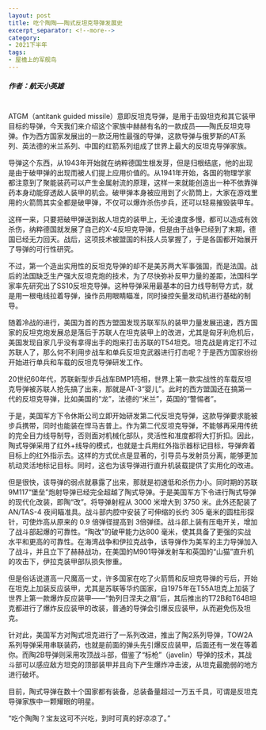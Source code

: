 ```yaml
---
layout: post
title: 吃个陶陶——陶式反坦克导弹发展史
excerpt_separator: <!--more-->
category: 
- 2021下半年
tags:
- 屋檐上的军舰鸟
---
```


##### 作者：航天小英雄

<br>ATGM（antitank guided missile）意即反坦克导弹，是用于击毁坦克和其它装甲目标的导弹，今天我们来介绍这个家族中赫赫有名的一款成员——陶氏反坦克导弹。作为西方国家发展出的一款泛用性最强的导弹，这款导弹与俄罗斯的AT系列、英法德的米兰系列、中国的红箭系列组成了世界上最大的反坦克导弹家族。

导弹这个东西，从1943年开始就在纳粹德国生根发芽，但是归根结底，他的出现是由于破甲弹的出现而被人们提上应用价值的。从1941年开始，各国的物理学家都注意到了聚能装药可以产生金属射流的原理，这样一来就能创造出一种不依靠弹药本身动能穿透敌人装甲的机会。破甲弹本身被应用到了火箭筒上，大家在游戏里用的火箭筒其实全都是破甲弹，不仅可以爆炸杀伤步兵，还可以轻易摧毁装甲车。

这样一来，只要把破甲弹送到敌人坦克的装甲上，无论速度多慢，都可以造成有效杀伤，纳粹德国就发展了自己的X-4反坦克导弹，但是由于战争已经到了末期，德国已经无力回天。战后，这项技术被盟国的科技人员掌握了，于是各国都开始展开了导弹的可行性研究。

不过，第一个造出实用性的反坦克导弹的却不是美苏两大军事强国，而是法国。战后的法国缺乏生产强大反坦克炮的技术，为了尽快弥补反甲力量的差距，法国科学家率先研究出了SS10反坦克导弹。这种导弹采用最基本的目力线导制导方式，就是用一根电线拉着导弹，操作员用眼睛瞄准，同时操控矢量发动机进行基础的制导。

随着冷战的进行，美国为首的西方盟国发现苏联军队的装甲力量发展迅速，西方国家的反坦克炮发展总是落后于苏联人在坦克装甲上的改进，尤其是匈牙利危机后，美国发现自家几乎没有拿得出手的炮来打击苏联的T54坦克。坦克战是肯定打不过苏联人了，那么何不利用步战车和单兵反坦克武器进行打击呢？于是西方国家纷纷开始进行单兵和车载的反坦克导弹研发工作。

20世纪60年代，苏联新型步兵战车BMP1亮相，世界上第一款实战性的车载反坦克导弹被苏联人抢先搞了出来，那就是AT-3“婴儿”。此时的西方盟国还在搞第一代的反坦克导弹，比如美国的“龙”，法德的“米兰”，英国的“警惕者”。

于是，美国军方下令休斯公司立即开始研发第二代反坦克导弹，这款导弹要求能被步兵携带，同时也能装在悍马吉普上。作为第二代反坦克导弹，不能够再采用传统的完全目力线导制导，否则面对机械化部队，灵活性和准度都将大打折扣。因此，陶式导弹采用了红外+线导的模式，也就是士兵用红外指示器标记目标，导弹奔着目标上的红外指示去。这样的方式优点是显著的，引导员与发射员分离，能够更加机动灵活地标记目标。同时，这也为该导弹进行直升机装载提供了实用化的改进。

但是很快，该导弹的弱点就暴露了出来，那就是初速低和杀伤力小。同时期的苏联9M117“堡垒”炮射导弹已经完全超越了陶式导弹。于是美国军方下令进行陶式导弹的现代化改装，即陶“改”。将导弹射程从 3000 米增大到 3750 米。此外还配装了 AN/TAS-4 夜间瞄准具。战斗部内腔中安装了可伸缩的长约 305 毫米的圆柱形探针，可使炸高从原来的 0.9 倍弹径提高到 3倍弹径。战斗部上装有压电开关，增加了战斗部起爆的可靠性。“陶改”的破甲能力达800 毫米，使其具备了更强的实战水平和更高的可靠性。在海湾战争和伊拉克战争，该导弹作为美军的主力导弹加入了战斗，并且立下了赫赫战功，在美国的M901导弹发射车和英国的“山猫”直升机的攻击下，伊拉克装甲部队损失惨重。

但是俗话说道高一尺魔高一丈，许多国家在吃了火箭筒和反坦克导弹的亏后，开始在坦克上加装反应装甲，尤其是苏联等华约国家，自1975年在T55A坦克上加装了世界上第一款爆炸反应装甲——“勃列日涅夫之眉”后，其后推出的T72B和T64B坦克都进行了爆炸反应装甲的改装，普通的导弹会引爆反应装甲，从而避免伤及坦克。

针对此，美国军方对陶式坦克进行了一系列改进，推出了陶2系列导弹，TOW2A系列导弹采用串联装药，也就是前面的弹头先引爆反应装甲，后面还有一发在等着你。而陶2B导弹则采用攻顶战斗部，借鉴了“标枪”（javelin）导弹的技术，其战斗部可以感应敌方坦克的顶部装甲并且向下产生爆炸冲击波，从坦克最脆弱的地方进行破坏。

目前，陶式导弹在数十个国家都有装备，总装备量超过一万五千具，可谓是反坦克导弹家族中一颗耀眼的明星。

“吃个陶陶？宝友这可不兴吃，到时可真的好凉凉了。”